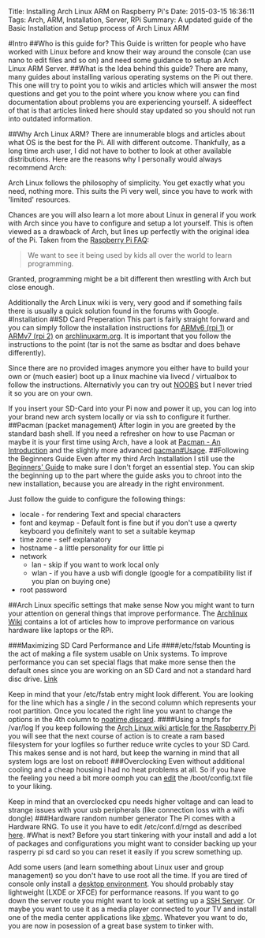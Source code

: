 Title: Installing Arch Linux ARM on Raspberry Pi's
Date: 2015-03-15 16:36:11
Tags: Arch, ARM, Installation, Server, RPi
Summary: A updated guide of the Basic Installation and Setup process of Arch Linux ARM

#Intro
##Who is this guide for?
This Guide is written for people who have worked with Linux before and know their way around the console (can use nano to edit files and so on) and need some guidance to setup an Arch Linux ARM Server.
##What is the Idea behind this guide?
There are many, many guides about installing various operating systems on the Pi out there.
This one will try to point you to wikis and articles which will answer the most questions and get you to the point where you know where you can find documentation about problems you are experiencing yourself.
A sideeffect of that is that articles linked here should stay updated so you should not run into outdated information.

##Why Arch Linux ARM?
There are innumerable blogs and articles about what OS is the best for the Pi. All with different outcome. Thankfully, as a long time arch user, I did not have to bother to look at other available distributions. Here are the reasons why I personally would always recommend Arch:

Arch Linux follows the philosophy of simplicity. You get exactly what you need, nothing more. This suits the Pi very well, since you have to work with 'limited' resources.

Chances are you will also learn a lot more about Linux in general if you work with Arch since you have to configure and setup a lot yourself. This is often viewed as a drawback of Arch, but lines up perfectly with the original idea of the Pi. Taken from the [Raspberry Pi FAQ](http://www.raspberrypi.org/faqs#introWhatIs):
> We want to see it being used by kids all over the world to learn programming. 

Granted, programming might be a bit different then wrestling with Arch but close enough. 

Additionally the Arch Linux wiki is very, very good and if something fails there is usually a quick solution found in the forums with Google.
#Installation
##SD Card Preperation
This part is fairly straight forward and you can simply follow the installation instructions for [ARMv6 (rpi 1)](http://archlinuxarm.org/platforms/armv6/raspberry-pi) or [ARMv7 (rpi 2)](http://archlinuxarm.org/platforms/armv7/broadcom/raspberry-pi-2) on [archlinuxarm.org](http://archlinuxarm.org).
It is important that you follow the instructions to the point (tar is not the same as bsdtar and does behave differently).

Since there are no provided images anymore you either have to build your own or (much easier) boot up a linux machine via livecd / virtualbox to follow the instructions.
Alternativly you can try out [NOOBS](http://www.raspberrypi.org/help/noobs-setup/) but I never tried it so you are on your own.

If you insert your SD-Card into your Pi now and power it up, you can log into your brand new arch system locally or via ssh to configure it further.
##Pacman (packet management)
After login in you are greeted by the standard bash shell.
If you need a refresher on how to use Pacman or maybe it is your first time using Arch, have a look at [Pacman - An Introduction](https://wiki.archlinux.org/index.php/Pacman_-_An_Introduction) and the slightly more advanced [pacman#Usage](https://wiki.archlinux.org/index.php/pacman#Usage).
##Following the Beginners Guide
Even after my third Arch Installation I still use the [Beginners' Guide](https://wiki.archlinux.org/index.php/Beginners'_Guide#Locale) to make sure I don't forget an essential step.
You can skip the beginning up to the part where the guide asks you to chroot into the new installation, because you are already in the right environment.

Just follow the guide to configure the following things:

* locale - for rendering Text and special characters
* font and keymap - Default font is fine but if you don't use a qwerty keyboard you definitely want to set a suitable keymap
* time zone - self explanatory
* hostname - a little personality for our little pi
* network
    * lan - skip if you want to work local only
    * wlan - if you have a usb wifi dongle (google for a compatibility list if you plan on buying one)
* root password

##Arch Linux specific settings that make sense
Now you might want to turn your attention on general things that improve performance.
The [Archlinux Wiki](https://wiki.archlinux.org/index.php/Raspberry_Pi) contains a lot of articles how to improve performance on various hardware like laptops or the RPi.

###Maximizing SD Card Performance and Life
####/etc/fstab
Mounting is the act of making a file system usable on Unix systems.
To improve performance you can set special flags that make more sense then the default ones since you are working on an SD Card and not a standard hard disc drive.
[Link](https://wiki.archlinux.org/index.php/Raspberry_Pi#Tips_for_Maximizing_SD_Card_Performance)

Keep in mind that your /etc/fstab entry might look different. You are looking for the line which has a single / in the second column which represents your root partition. Once you located the right line you want to change the options in the 4th column to [noatime,discard](https://wiki.archlinux.org/index.php/fstab#Field_definitions). 
####Using a tmpfs for /var/log
If you keep following the [Arch Linux wiki article for the Raspberry Pi](https://wiki.archlinux.org/index.php/Raspberry_Pi#Move_.2Fvar.2Flog_to_RAM) you will see that the next course of action is to create a ram based filesystem for your logfiles so further reduce write cycles to your SD Card.
This makes sense and is not hard, but keep the warning in mind that all system logs are lost on reboot!
###Overclocking
Even without additional cooling and a cheap housing i had no heat problems at all.
So if you have the feeling you need a bit more oomph you can [edit](http://elinux.org/RPiconfig#Overclocking) the /boot/config.txt file to your liking.

Keep in mind that an overclocked cpu needs higher voltage and can lead to strange issues with your usb peripherals (like connection loss with a wifi dongle)
###Hardware random number generator
The Pi comes with a Hardware RNG.
To use it you have to edit /etc/conf.d/rngd as described [here](https://wiki.archlinux.org/index.php/Raspberry_Pi#Hardware_Random_Number_Generator).
#What is next?
Before you start tinkering with your install and add a lot of packages and configurations you might want to consider backing up your rasperry pi sd card so you can reset it easily if you screw something up.

Add some users (and learn something about Linux user and group management) so you don't have to use root all the time.
If you are tired of console only install a [desktop environment](https://wiki.archlinux.org/index.php/Desktop_Environment).
You should probably stay lightweight (LXDE or XFCE) for performance reasons.
If you want to go down the server route you might want to look at setting up a [SSH Server](https://wiki.archlinux.org/index.php/Ssh).
Or maybe you want to use it as a media player connected to your TV and install one of the media center applications like [xbmc](https://wiki.archlinux.org/index.php/XBMC).
Whatever you want to do, you are now in posession of a great base system to tinker with.
